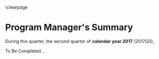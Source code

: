 \clearpage

# Program Manager's Summary

During this quarter, the second quarter of  **calendar year 2017** (2017Q3), 

To Be Completed...

